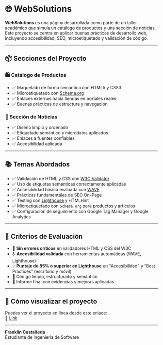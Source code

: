 # 🌐 WebSolutions

**WebSolutions** es una página desarrollada como parte de un taller académico que simula un catálogo de productos y una sección de noticias. Este proyecto se centra en aplicar buenas prácticas de desarrollo web, incluyendo accesibilidad, SEO, microetiquetado y validación de código.

---

## 📦 Secciones del Proyecto

### 🛍️ Catálogo de Productos
- ✅ Maquetado de forma semántica con HTML5 y CSS3
- ✅ Microetiquetado con [Schema.org](https://schema.org/)
- ✅ Enlaces externos hacia tiendas en portales reales
- ✅ Buenas prácticas de estructura y navegación

### 📰 Sección de Noticias
- ✅ Diseño limpio y ordenado
- ✅ Etiquetado semántico y microdatos aplicados
- ✅ Enlaces a fuentes confiables
- ✅ Accesibilidad aplicada

---

## 📚 Temas Abordados

- ✅ Validación de HTML y CSS con [W3C Validator](https://validator.w3.org/)
- ✅ Uso de etiquetas semánticas correctamente aplicadas
- ✅ Accesibilidad básica evaluada con [WAVE](https://wave.webaim.org/)
- ✅ Prácticas fundamentales de SEO On-Page
- ✅ Testing con [Lighthouse](https://developer.chrome.com/docs/lighthouse/overview) y HTMLHint
- ✅ Microetiquetado con `Schema.org` para productos y artículos
- ✅ Configuración de seguimiento con Google Tag Manager y Google Analytics

---

## 📏 Criterios de Evaluación

- 🧪 **Sin errores críticos** en validadores HTML y CSS del W3C
- ♿ **Accesibilidad validada** con herramientas automáticas (WAVE, Lighthouse)
- 💡 **Puntaje de 85% o superior en Lighthouse** en "Accesibilidad" y "Best Practices" (escritorio y móvil)
- 🧹 Código limpio, estructurado y semántico
- 📄 Informe final con evidencias y mejoras aplicadas

---

## 🚀 Cómo visualizar el proyecto

Puedes ver el proyecto en línea desde este enlace:  
🔗  [Link](https://ing-web-proyect.vercel.app/) 

---

**Franklin Castañeda**  
Estudiante de Ingeniería de Software  
